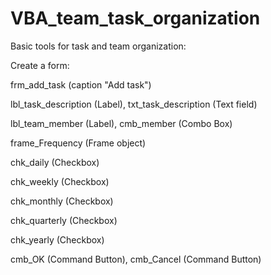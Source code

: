 # VBA_team_task_organization

<p>Basic tools for task and team organization:<p>

<p>Create a form: <p>

<p>frm_add_task (caption "Add task")<p>

<p><p>
<p>lbl_task_description (Label), txt_task_description  (Text field)</p>
<p>lbl_team_member (Label),      cmb_member            (Combo Box)</p>

<p>frame_Frequency (Frame object)</p>
  <p>chk_daily     (Checkbox)</p>
  <p>chk_weekly    (Checkbox)</p>
  <p>chk_monthly   (Checkbox)</p>
  <p>chk_quarterly (Checkbox)</p>
  <p>chk_yearly    (Checkbox)</p>

<p>cmb_OK (Command Button),     cmb_Cancel (Command Button)</p>
